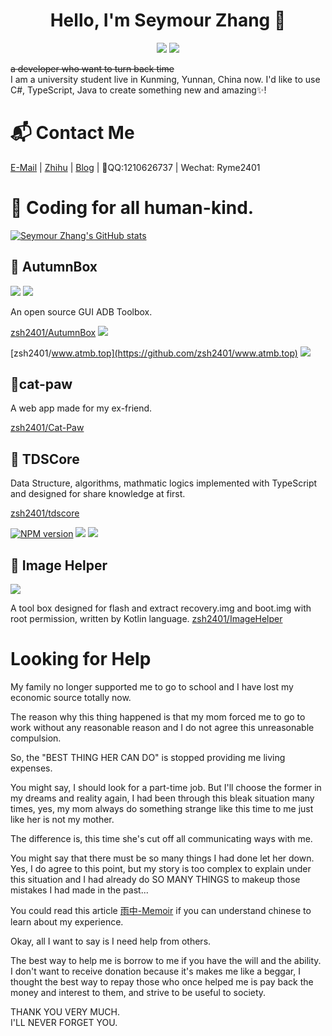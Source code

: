 <div align="center">
<!-- <img style="width:50%" src="https://avatars.githubusercontent.com/u/16505828"> -->

# Hello, I'm Seymour Zhang 👋

![](https://img.shields.io/github/followers/zsh2401?style=social)
![](https://img.shields.io/github/stars/zsh2401?style=social)

</div>




~~a developer who want to turn back time~~   
I am a university student live in Kunming, Yunnan, China now. I'd like to use C#, TypeScript, Java to create something new and amazing✨!    
<!-- 💖Looking for a GRIL friend now. -->
# 📬 Contact Me
[E-Mail](mailto:zsh2401@163.com) | [Zhihu](https://www.zhihu.com/people/zhang-shun-hong-86) | [Blog](https://zsh2401.top) | 🐧QQ:1210626737 | Wechat: Ryme2401

# 🎁 Coding for all human-kind.

[![Seymour Zhang's GitHub stats](https://github-readme-stats.vercel.app/api?username=zsh2401)](https://github.com/anuraghazra/github-readme-stats)

## 🍁 AutumnBox

![](https://img.shields.io/badge/C%23-8.0-brightgreen.svg)
![](https://img.shields.io/badge/GUI-WPF-blue.svg)

An open source GUI ADB Toolbox.

[zsh2401/AutumnBox](https://github.com/zsh2401/AutumnBox)
![](https://img.shields.io/github/stars/zsh2401/AutumnBox?style=social)

[zsh2401/www.atmb.top](https://github.com/zsh2401/www.atmb.top)
![](https://img.shields.io/github/stars/zsh2401/www.atmb.top?style=social)

## 🐾cat-paw
A web app made for my ex-friend.

[zsh2401/Cat-Paw](https://github.com/zsh2401/cat-paw)
## 🍨 TDSCore
Data Structure, algorithms, mathmatic logics implemented with TypeScript and designed for share knowledge at first.

[zsh2401/tdscore](https://github.com/zsh2401/tdscore)


[![NPM version](https://img.shields.io/npm/v/tdscore.svg)](https://www.npmjs.com/package/tdscore)
![](https://badgen.net/npm/dy/tdscore)
![](https://img.shields.io/bundlephobia/minzip/tdscore)

## 🎨 Image Helper
![](https://img.shields.io/github/stars/zsh2401/www.atmb.top?style=social)

A tool box designed for flash and extract recovery.img and boot.img with root permission, written by Kotlin language.
[zsh2401/ImageHelper](https://github.com/zsh2401/ImageHelper)

# Looking for Help
My family no longer supported me to go to school and I have lost my economic source totally now. 

The reason why this thing happened is that my mom forced me to go to work without any reasonable reason and I do not agree this unreasonable compulsion.

So, the "BEST THING HER CAN DO" is stopped providing me living expenses.

You might say, I should look for a part-time job. But I'll choose the former in my dreams and reality again, I had been through this bleak situation many times, yes, my mom always do something strange like this time to me just like her is not my mother.

The difference is, this time she's cut off all communicating ways with me.

You might say that there must be so many things I had done let her down. Yes, I do agree to this point, but my story is too complex to explain under this situation and I had already do SO MANY THINGS to makeup those mistakes I had made in the past...   

You could read this article [雨中-Memoir](https://zsh2401.top/post/memoir) if you can understand chinese to learn about my experience.

Okay, all I want to say is I need help from others.

The best way to help me is borrow to me if you have the will and the ability. I don't want to receive donation because it's makes me like a beggar, I thought the best way to repay those who once helped me is pay back the money and interest to them, and strive to be useful to society.

THANK YOU VERY MUCH.    
I'LL NEVER FORGET YOU.